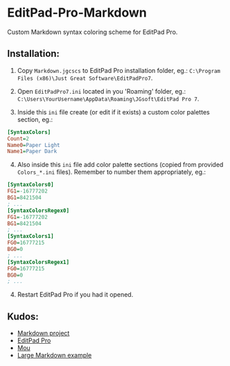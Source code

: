 EditPad-Pro-Markdown
====================

Custom Markdown syntax coloring scheme for EditPad Pro.

Installation:
-------------

  1. Copy `Markdown.jgcscs` to EditPad Pro installation folder, eg.: `C:\Program Files (x86)\Just Great Software\EditPadPro7`.
  
  2. Open `EditPadPro7.ini` located in you 'Roaming' folder, eg.: `C:\Users\YourUsername\AppData\Roaming\JGsoft\EditPad Pro 7`.
  
  3. Inside this `ini` file create (or edit if it exists) a custom color palettes section, eg.:
```ini
[SyntaxColors]
Count=2
Name0=Paper Light
Name1=Paper Dark
```

  4. Also inside this `ini` file add color palette sections (copied from provided `Colors_*.ini` files). Remember to number them appropriately, eg.:
```ini
[SyntaxColors0]
FG1=-16777202
BG1=8421504
; ...
[SyntaxColorsRegex0]
FG1=-16777202
BG1=8421504
; ...
[SyntaxColors1]
FG0=16777215
BG0=0
; ...
[SyntaxColorsRegex1]
FG0=16777215
BG0=0
; ...
```
  4. Restart EditPad Pro if you had it opened.

Kudos:
------

  - [Markdown project][md-homepage]
  - [EditPad Pro][editpad-homepage]
  - [Mou][mou-homepage]
  - [Large Markdown example][md-example]
  
  [md-homepage]: http://daringfireball.net/projects/markdown/
  [editpad-homepage]: http://www.editpadpro.com/
  [mou-homepage]: http://mouapp.com/
  [md-example]: http://www.unexpected-vortices.com/sw/gouda/quick-markdown-example.html
